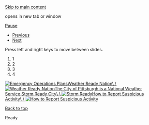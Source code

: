[Skip to main content](https://www.pittsburghpa.gov/Safety/Public-Safety/Emergency-Management-and-Homeland-Security/OEMHS-banner#main-content)

opens in new tab or window

[Pause](https://www.pittsburghpa.gov/Safety/Public-Safety/Emergency-Management-and-Homeland-Security/OEMHS-banner#)

- [Previous](https://www.pittsburghpa.gov/Safety/Public-Safety/Emergency-Management-and-Homeland-Security/OEMHS-banner#)
- [Next](https://www.pittsburghpa.gov/Safety/Public-Safety/Emergency-Management-and-Homeland-Security/OEMHS-banner#)

Press left and right keys to move between slides.

1. 1
2. 2
3. 3
4. 4

[![Emergency Operations Plans](https://www.pittsburghpa.gov/files/assets/city/v/1/public-safety/images/19835_emergency_operations_plan_graphic_-_800x400.jpg)](https://www.pittsburghpa.gov/files/assets/city/v/1/public-safety/documents/23371_emergency_plan.pdf)[Weather Ready Nation\\
\\
![Weather Ready Nation](https://www.pittsburghpa.gov/files/assets/city/v/1/public-safety/images/20291_wrn_graphic_-_800x400.jpg)](https://www.weather.gov/media/wrn/WRN_Ambassador_Flyer.pdf)[The City of Pittsburgh is a National Weather Service Storm Ready City\\
\\
![Storm Ready](https://www.pittsburghpa.gov/files/assets/city/v/1/public-safety/images/24303_storm_ready.jpg)](https://www.weather.gov/stormready/)[How to Report Suspicious Activity\\
\\
![How to Report Suspicious Activity](https://www.pittsburghpa.gov/files/assets/city/v/1/public-safety/images/19837_see_something_say_something_graphic_-_800x400.jpg)](https://www.dhs.gov/see-something-say-something)

[Back to top](https://www.pittsburghpa.gov/Safety/Public-Safety/Emergency-Management-and-Homeland-Security/OEMHS-banner#body-top)

Ready
